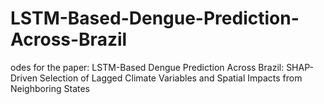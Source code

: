 # LSTM-Based-Dengue-Prediction-Across-Brazil
odes for the paper: LSTM-Based Dengue Prediction Across Brazil: SHAP-Driven Selection of Lagged Climate Variables and Spatial Impacts from Neighboring States
